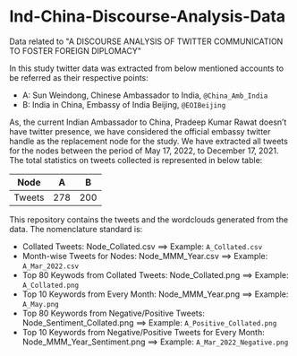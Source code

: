 # Ind-China-Discourse-Analysis-Data
Data related to "A DISCOURSE ANALYSIS OF TWITTER COMMUNICATION TO FOSTER FOREIGN DIPLOMACY"

In this study twitter data was extracted from below mentioned accounts to be referred as their respective points:
  * A: Sun Weindong, Chinese Ambassador to India,  `@China_Amb_India`
  * B: India in China, Embassy of India Beijing, `@EOIBeijing`
  
As, the current Indian Ambassador to China, Pradeep Kumar Rawat doesn’t have twitter presence, we have considered the official embassy twitter handle as the replacement node for the study. We have extracted all tweets for the nodes between the period of May 17, 2022, to December 17, 2021. The total statistics on tweets collected is represented in below table:

| Node    | A     | B     |
| :---:   | :---: | :---: |
| Tweets  | 278   | 200   |

This repository contains the tweets and the wordclouds generated from the data. The nomenclature standard is:
  * Collated Tweets: Node_Collated.csv ==> Example: `A_Collated.csv`
  * Month-wise Tweets for Nodes: Node_MMM_Year.csv ==> Example: `A_Mar_2022.csv`
  * Top 80 Keywods from Collated Tweets: Node_Collated.png ==> Example: `A_Collated.png`
  * Top 10 Keywords from Every Month: Node_MMM_Year.png ==> Example: `A_May.png`
  * Top 80 Keywords from Negative/Positive Tweets: Node_Sentiment_Collated.png ==> Example: `A_Positive_Collated.png`
  * Top 10 Keywords from Negative/Positive Tweets for Every Month: Node_MMM_Year_Sentiment.png ==> Example: `A_Mar_2022_Negative.png`
